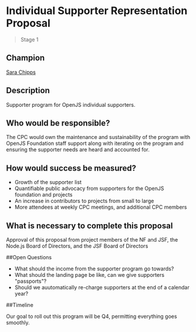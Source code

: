 # Individual Supporter Representation Proposal
>  Stage 1

## Champion

[Sara Chipps](https://github.com/sarajo)
 
## Description

Supporter program for OpenJS individual supporters. 

## Who would be responsible?

The CPC would own the maintenance and sustainability of the program with OpenJS Foundation staff support along with iterating on the program and ensuring the supporter needs are heard and accounted for. 

## How would success be measured?

* Growth of the supporter list
* Quantifiable public advocacy from supporters for the OpenJS foundation and projects
* An increase in contributors to projects from small to large
* More attendees at weekly CPC meetings, and additional CPC members

## What is necessary to complete this proposal

Approval of this proposal from project members of the NF and JSF, the Node.js Board of Directors, and the JSF Board of Directors

##Open Questions

* What should the income from the supporter program go towards? 
* What should the landing page be like, can we give supporters "passports"?
* Should we auutomatically re-charge supporters at the end of a calendar year? 

##Timeline

Our goal to roll out this program will be Q4, permitting everything goes smoothly. 

 




